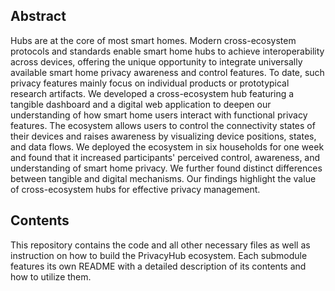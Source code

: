 ## Abstract ##
Hubs are at the core of most smart homes. Modern cross-ecosystem protocols and standards enable smart home hubs to achieve interoperability across devices, offering the unique opportunity to integrate universally available smart home privacy awareness and control features. To date, such privacy features mainly focus on individual products or prototypical research artifacts. We developed a cross-ecosystem hub featuring a tangible dashboard and a digital web application to deepen our understanding of how smart home users interact with functional privacy features. The ecosystem allows users to control the connectivity states of their devices and raises awareness by visualizing device positions, states, and data flows. We deployed the ecosystem in six households for one week and found that it increased participants' perceived control, awareness, and understanding of smart home privacy. We further found distinct differences between tangible and digital mechanisms. Our findings highlight the value of cross-ecosystem hubs for effective privacy management.
## Contents
This repository contains the code and all other necessary files as well as instruction on how to build the PrivacyHub ecosystem.
Each submodule features its own README with a detailed description of its contents and how to utilize them.